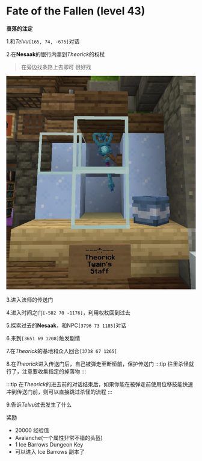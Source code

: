 # Fate of the Fallen (level 43)
**衰落的注定**

1.和*Telvu*`[165, 74, -675]`对话

2.在**Nesaak**的银行内拿到*Theorick*的权杖
>在旁边找条路上去即可 很好找

![](../../.vuepress/public/assets/img/lvl43-1.jpg)

3.进入法师的传送门

4.进入时间之门`[-582 70 -1176]`，利用权杖回到过去

5.探索过去的**Nesaak**，和NPC`[3796 73 1185]`对话

6.来到`[3651 69 1208]`触发剧情

7.在*Theorick*的基地和众人回合`[3738 67 1265]`

8.在*Theorick*进入传送门后，自己被弹走至断桥前，保护传送门
:::tip
往里杀怪就行了，注意要收集指定的掉落物
:::

:::tip
在*Theorick*的进去前的对话结束后，如果你能在被弹走前使用位移技能快速冲到传送门前，则可以直接跳过杀怪的流程
:::

9.告诉*Telvu*过去发生了什么

奖励

+ 20000 经验值
+ Avalanche(一个属性非常不错的头盔)
+ 1 Ice Barrows Dungeon Key
+ 可以进入 Ice Barrows 副本了